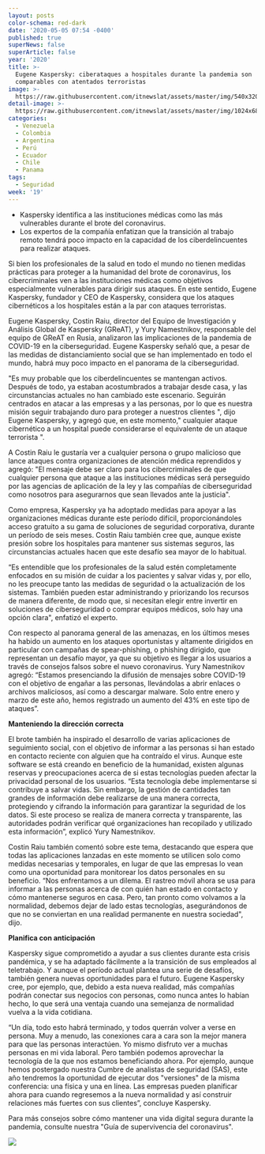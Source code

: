 ```yaml
---
layout: posts
color-schema: red-dark
date: '2020-05-05 07:54 -0400'
published: true
superNews: false
superArticle: false
year: '2020'
title: >-
  Eugene Kaspersky: ciberataques a hospitales durante la pandemia son
  comparables con atentados terroristas
image: >-
  https://raw.githubusercontent.com/itnewslat/assets/master/img/540x320/Eugene-Kaspersky-p.jpg
detail-image: >-
  https://raw.githubusercontent.com/itnewslat/assets/master/img/1024x680/Eugene-Kaspersky-g.jpg
categories:
  - Venezuela
  - Colombia
  - Argentina
  - Perú
  - Ecuador
  - Chile
  - Panama
tags:
  - Seguridad
week: '19'
---
```

- Kaspersky identifica a las instituciones médicas como las más vulnerables durante el brote del coronavirus. 
- Los expertos de la compañía enfatizan que la transición al trabajo remoto tendrá poco impacto en la capacidad de los ciberdelincuentes para realizar ataques.

Si bien los profesionales de la salud en todo el mundo no tienen medidas prácticas para proteger a la humanidad del brote de coronavirus, los cibercriminales ven a las instituciones médicas como objetivos especialmente vulnerables para dirigir sus ataques. En este sentido, Eugene Kaspersky, fundador y CEO de Kaspersky, considera que los ataques cibernéticos a los hospitales están a la par con ataques terroristas.

Eugene Kaspersky, Costin Raiu, director del Equipo de Investigación y Análisis Global de Kaspersky (GReAT), y Yury Namestnikov, responsable del equipo de GReAT en Rusia, analizaron las implicaciones de la pandemia de COVID-19 en la ciberseguridad. Eugene Kaspersky señaló que, a pesar de las medidas de distanciamiento social que se han implementado en todo el mundo, habrá muy poco impacto en el panorama de la ciberseguridad. 

"Es muy probable que los ciberdelincuentes se mantengan activos. Después de todo, ya estaban acostumbrados a trabajar desde casa, y las circunstancias actuales no han cambiado este escenario. Seguirán centrados en atacar a las empresas y a las personas, por lo que es nuestra misión seguir trabajando duro para proteger a nuestros clientes ", dijo Eugene Kaspersky, y agregó que, en este momento," cualquier ataque cibernético a un hospital puede considerarse el equivalente de un ataque terrorista ".

A Costin Raiu le gustaría ver a cualquier persona o grupo malicioso que lance ataques contra organizaciones de atención médica reprendidos y agregó: "El mensaje debe ser claro para los cibercriminales de que cualquier persona que ataque a las instituciones médicas será perseguido por las agencias de aplicación de la ley y las compañías de ciberseguridad como nosotros para asegurarnos que sean llevados ante la justicia".

Como empresa, Kaspersky ya ha adoptado medidas para apoyar a las organizaciones médicas durante este período difícil, proporcionándoles acceso gratuito a su gama de soluciones de seguridad corporativa, durante un período de seis meses. Costin Raiu también cree que, aunque existe presión sobre los hospitales para mantener sus sistemas seguros, las circunstancias actuales hacen que este desafío sea mayor de lo habitual.

“Es entendible que los profesionales de la salud estén completamente enfocados en su misión de cuidar a los pacientes y salvar vidas y, por ello, no les preocupe tanto las medidas de seguridad o la actualización de los sistemas. También pueden estar administrando y priorizando los recursos de manera diferente, de modo que, si necesitan elegir entre invertir en soluciones de ciberseguridad o comprar equipos médicos, solo hay una opción clara", enfatizó el experto.

Con respecto al panorama general de las amenazas, en los últimos meses ha habido un aumento en los ataques oportunistas y altamente dirigidos en particular con campañas de spear-phishing, o phishing dirigido, que representan un desafío mayor, ya que su objetivo es llegar a los usuarios a través de consejos falsos sobre el nuevo coronavirus. Yury Namestnikov agregó: “Estamos presenciando la difusión de mensajes sobre COVID-19 con el objetivo de engañar a las personas, llevándolas a abrir enlaces o archivos maliciosos, así como a descargar malware. Solo entre enero y marzo de este año, hemos registrado un aumento del 43% en este tipo de ataques”.

**Manteniendo la dirección correcta**

El brote también ha inspirado el desarrollo de varias aplicaciones de seguimiento social, con el objetivo de informar a las personas si han estado en contacto reciente con alguien que ha contraído el virus. Aunque este software se está creando en beneficio de la humanidad, existen algunas reservas y preocupaciones acerca de si estas tecnologías pueden afectar la privacidad personal de los usuarios. “Esta tecnología debe implementarse si contribuye a salvar vidas. Sin embargo, la gestión de cantidades tan grandes de información debe realizarse de una manera correcta, protegiendo y cifrando la información para garantizar la seguridad de los datos. Si este proceso se realiza de manera correcta y transparente, las autoridades podrán verificar qué organizaciones han recopilado y utilizado esta información”, explicó Yury Namestnikov.

Costin Raiu también comentó sobre este tema, destacando que espera que todas las aplicaciones lanzadas en este momento se utilicen solo como medidas necesarias y temporales, en lugar de que las empresas lo vean como una oportunidad para monitorear los datos personales en su beneficio. “Nos enfrentamos a un dilema. El rastreo móvil ahora se usa para informar a las personas acerca de con quién han estado en contacto y cómo mantenerse seguros en casa. Pero, tan pronto como volvamos a la normalidad, debemos dejar de lado estas tecnologías, asegurándonos de que no se conviertan en una realidad permanente en nuestra sociedad", dijo.

**Planifica con anticipación**

Kaspersky sigue comprometido a ayudar a sus clientes durante esta crisis pandémica, y se ha adaptado fácilmente a la transición de sus empleados al teletrabajo. Y aunque el período actual plantea una serie de desafíos, también genera nuevas oportunidades para el futuro. Eugene Kaspersky cree, por ejemplo, que, debido a esta nueva realidad, más compañías podrán conectar sus negocios con personas, como nunca antes lo habían hecho, lo que será una ventaja cuando una semejanza de normalidad vuelva a la vida cotidiana. 

“Un día, todo esto habrá terminado, y todos querrán volver a verse en persona. Muy a menudo, las conexiones cara a cara son la mejor manera para que las personas interactúen. Yo mismo disfruto ver a muchas personas en mi vida laboral. Pero también podemos aprovechar la tecnología de la que nos estamos beneficiando ahora. Por ejemplo, aunque hemos postergado nuestra Cumbre de analistas de seguridad (SAS), este año tendremos la oportunidad de ejecutar dos "versiones" de la misma conferencia: una física y una en línea. Las empresas pueden planificar ahora para cuando regresemos a la nueva normalidad y así construir relaciones más fuertes con sus clientes”, concluye Kaspersky. 

Para más consejos sobre cómo mantener una vida digital segura durante la pandemia, consulte nuestra "Guía de supervivencia del coronavirus".

<img src="https://tracker.metricool.com/c3po.jpg?hash=56f88a41e39ab42c063cc51676587a04"/>